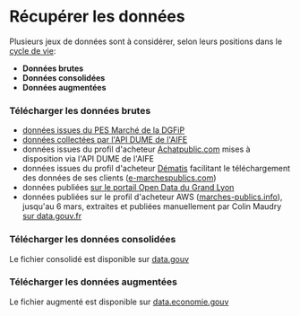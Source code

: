 # Récupérer les données <!-- {docsify-ignore-all} -->

Plusieurs jeux de données sont à considérer, selon leurs positions dans le [cycle de vie](./consommer-les-decp/cycle-de-vie.md):
* **Données brutes**
* **Données consolidées**
* **Données augmentées**

### Télécharger les données brutes 

- [données issues du PES Marché de la DGFiP](https://www.data.gouv.fr/fr/datasets/donnees-essentielles-de-la-commande-publique-transmises-via-le-pes-marche/)
- [données collectées par l'API DUME de l'AIFE](https://www.data.gouv.fr/fr/organizations/agence-pour-linformatique-financiere-de-letat/)
- données issues du profil d'acheteur [Achatpublic.com](https://www.data.gouv.fr/fr/datasets/aife-de-44785462100045/) mises à disposition via l'API DUME de l'AIFE
- données issues du profil d'acheteur [Dématis](https://www.data.gouv.fr/fr/organizations/dematis/) facilitant le téléchargement des données de ses clients ([e-marchespublics.com](https://www.data.gouv.fr/fr/datasets/donnees-essentielles-des-marches-publics-e-marchespublics-com-1/#_))
- données publiées [sur le portail Open Data du Grand Lyon](https://data.grandlyon.com/citoyennete/marchf-public-de-la-mftropole-de-lyon/)
- données publiées sur le profil d'acheteur AWS ([marches-publics.info](https://www.marches-publics.info/mpiaws/index.cfm?fuseaction=pub.affResultats&IDs=25)), jusqu'au 6 mars, extraites et publiées manuellement par Colin Maudry [sur data.gouv.fr](https://www.data.gouv.fr/fr/datasets/donnees-essentielles-des-marches-publics-publies-sur-marches-publics-info-aws/)

### Télécharger les données consolidées

Le fichier consolidé est disponible sur [data.gouv](https://www.data.gouv.fr/en/datasets/donnees-essentielles-de-la-commande-publique-fichiers-consolides/)


### Télécharger les données augmentées

Le fichier augmenté est disponible sur [data.economie.gouv](https://data.economie.gouv.fr/explore/dataset/decp_augmente/export/)
